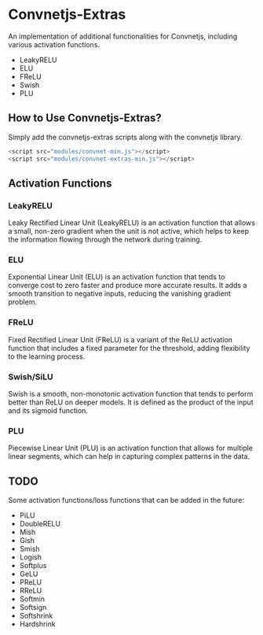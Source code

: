 # Convnetjs-Extras

An implementation of additional functionalities for Convnetjs, including various activation functions.

- LeakyRELU
- ELU
- FReLU
- Swish
- PLU

## How to Use Convnetjs-Extras?

Simply add the convnetjs-extras scripts along with the convnetjs library.
```javascript
<script src="modules/convnet-min.js"></script>
<script src="modules/convnet-extras-min.js"></script>
```

## Activation Functions
### LeakyRELU
Leaky Rectified Linear Unit (LeakyRELU) is an activation function that allows a small, non-zero gradient when the unit is not active, which helps to keep the information flowing through the network during training.

### ELU
Exponential Linear Unit (ELU) is an activation function that tends to converge cost to zero faster and produce more accurate results. It adds a smooth transition to negative inputs, reducing the vanishing gradient problem.

### FReLU
Fixed Rectified Linear Unit (FReLU) is a variant of the ReLU activation function that includes a fixed parameter for the threshold, adding flexibility to the learning process.

### Swish/SiLU
Swish is a smooth, non-monotonic activation function that tends to perform better than ReLU on deeper models. It is defined as the product of the input and its sigmoid function.

### PLU
Piecewise Linear Unit (PLU) is an activation function that allows for multiple linear segments, which can help in capturing complex patterns in the data.

## TODO

Some activation functions/loss functions that can be added in the future:

- PiLU
- DoubleRELU
- Mish
- Gish
- Smish
- Logish
- Softplus
- GeLU
- PReLU
- RReLU
- Softmin
- Softsign
- Softshrink
- Hardshrink





